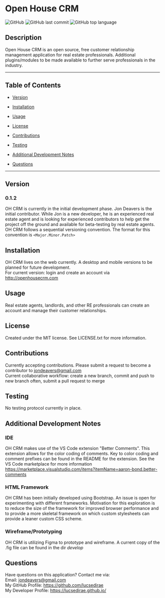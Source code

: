 # Open House CRM

![GitHub](https://img.shields.io/github/license/LucSedirae/open-house-crm?color=39%2C%20255%2C%200%20&style=for-the-badge)
![GitHub last commit](https://img.shields.io/github/last-commit/LucSedirae/open-house-crm?style=for-the-badge)
![GitHub top language](https://img.shields.io/github/languages/top/LucSedirae/open-house-crm?style=for-the-badge)

## Description
Open House CRM is an open source, free customer relationship management application for real estate professionals. Additional plugins/modules to be made available to further serve professionals in the industry. 

<hr>

## Table of Contents 

* [Version](#version)

* [Installation](#installation)

* [Usage](#usage)

* [License](#license)

* [Contributions](#contributions)

* [Testing](#testing)

* [Additional Development Notes](#additional-development-notes)

* [Questions](#questions)

<hr>

## Version
### 0.1.2
OH CRM is currently in the initial development phase. Jon Deavers is the initial contributor. While Jon is a new developer, he is an experienced real estate agent and is looking for experienced contributors to help get the project off the ground and available for beta-testing by real estate agents.<br>
OH CRM follows a sequential versioning convention. The format for this convention is `<Major.Minor.Patch>` 

## Installation
OH CRM lives on the web currently. A desktop and mobile versions to be planned for future development.<br>
For current version: login and create an account via http://openhousecrm.com

## Usage
Real estate agents, landlords, and other RE professionals can create an account and manage their customer relationships. 

## License
Created under the MIT license. See LICENSE.txt for more information.

## Contributions
Currently accepting contributions. Please submit a request to become a contributor to jondeavers@gmail.com<br>
Current collaborative workflow: create a new branch, commit and push to new branch often, submit a pull request to merge

## Testing
No testing protocol currently in place.

## Additional Development Notes
### IDE
OH CRM makes use of the VS Code extension "Better Comments". This extension allows for the color coding of comments. Key to color coding and comment prefixes can be found in the README for the extension. See the VS Code marketplace for more information<br>
https://marketplace.visualstudio.com/items?itemName=aaron-bond.better-comments
### HTML Framework
OH CRM has been initially developed using Bootstrap. An issue is open for experimenting with different frameworks. Motivation for this exploration is to reduce the size of the framework for improved browser performance and to provide a more skeletal framework on which custom stylesheets can provide a leaner custom CSS scheme.
### Wireframe/Prototyping
OH CRM is utilizing Figma to prototype and wireframe. A  current copy of the .fig file can be found in the dir *develop*

## Questions
Have questions on this application? Contact me via:<br>
Email: jondeavers@gmail.com <br>
My GitHub Profile: https://github.com/lucsedirae <br>
My Developer Profile: https://lucsedirae.github.io/
